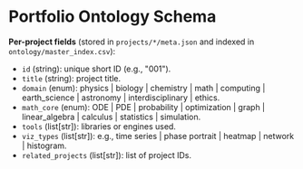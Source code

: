 # Portfolio Ontology Schema

**Per-project fields** (stored in `projects/*/meta.json` and indexed in `ontology/master_index.csv`):

- `id` (string): unique short ID (e.g., "001").
- `title` (string): project title.
- `domain` (enum): physics | biology | chemistry | math | computing | earth_science | astronomy | interdisciplinary | ethics.
- `math_core` (enum): ODE | PDE | probability | optimization | graph | linear_algebra | calculus | statistics | simulation.
- `tools` (list[str]): libraries or engines used.
- `viz_types` (list[str]): e.g., time series | phase portrait | heatmap | network | histogram.
- `related_projects` (list[str]): list of project IDs.